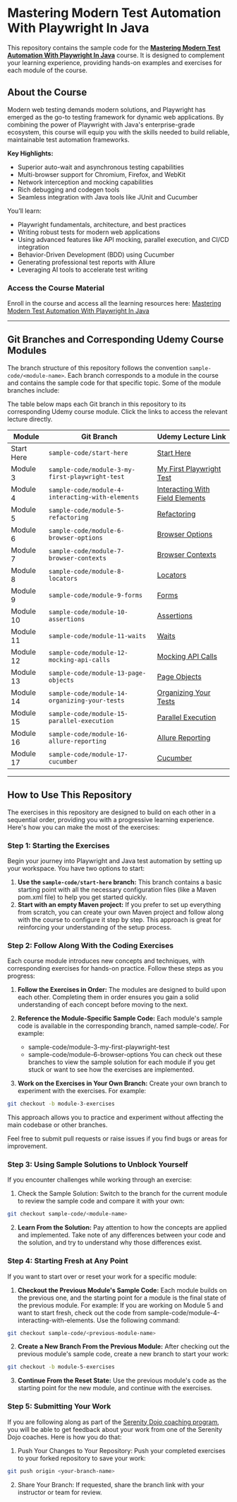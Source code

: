 # Mastering Modern Test Automation With Playwright In Java

This repository contains the sample code for the **[Mastering Modern Test Automation With Playwright In Java](https://www.udemy.com/course/mastering-modern-test-automation-with-playwright-in-java/?referralCode=06560D474D519B88409D)** course. It is designed to complement your learning experience, providing hands-on examples and exercises for each module of the course.

## About the Course

Modern web testing demands modern solutions, and Playwright has emerged as the go-to testing framework for dynamic web applications. By combining the power of Playwright with Java's enterprise-grade ecosystem, this course will equip you with the skills needed to build reliable, maintainable test automation frameworks.

**Key Highlights:**
- Superior auto-wait and asynchronous testing capabilities
- Multi-browser support for Chromium, Firefox, and WebKit
- Network interception and mocking capabilities
- Rich debugging and codegen tools
- Seamless integration with Java tools like JUnit and Cucumber

You’ll learn:
- Playwright fundamentals, architecture, and best practices
- Writing robust tests for modern web applications
- Using advanced features like API mocking, parallel execution, and CI/CD integration
- Behavior-Driven Development (BDD) using Cucumber
- Generating professional test reports with Allure
- Leveraging AI tools to accelerate test writing

### Access the Course Material
Enroll in the course and access all the learning resources here: [Mastering Modern Test Automation With Playwright In Java](https://www.udemy.com/course/mastering-modern-test-automation-with-playwright-in-java/?referralCode=06560D474D519B88409D)

---

## Git Branches and Corresponding Udemy Course Modules

The branch structure of this repository follows the convention `sample-code/<module-name>`. Each branch corresponds to a module in the course and contains the sample code for that specific topic. Some of the module branches include:

The table below maps each Git branch in this repository to its corresponding Udemy course module. Click the links to access the relevant lecture directly.

| **Module** | **Git Branch**                                   | **Udemy Lecture Link**                                                                                                                                   |
|------------|--------------------------------------------------|----------------------------------------------------------------------------------------------------------------------------------------------------------|
| Start Here | `sample-code/start-here`                         | [Start Here](https://www.udemy.com/course/mastering-modern-test-automation-with-playwright-in-java/learn/lecture/46063725#overview)                      |
| Module 3   | `sample-code/module-3-my-first-playwright-test`  | [My First Playwright Test](https://www.udemy.com/course/mastering-modern-test-automation-with-playwright-in-java/learn/lecture/46077299#overview)        |
| Module 4   | `sample-code/module-4-interacting-with-elements` | [Interacting With Field Elements](https://www.udemy.com/course/mastering-modern-test-automation-with-playwright-in-java/learn/lecture/46649323#overview) |
| Module 5   | `sample-code/module-5-refactoring`               | [Refactoring](https://www.udemy.com/course/mastering-modern-test-automation-with-playwright-in-java/learn/lecture/46077309#overview)                     |
| Module 6   | `sample-code/module-6-browser-options`           | [Browser Options](https://www.udemy.com/course/mastering-modern-test-automation-with-playwright-in-java/learn/lecture/46110387#overview)                 |
| Module 7   | `sample-code/module-7-browser-contexts`          | [Browser Contexts](https://www.udemy.com/course/mastering-modern-test-automation-with-playwright-in-java/learn/lecture/46145035#overview)                |
| Module 8   | `sample-code/module-8-locators`                  | [Locators](https://www.udemy.com/course/mastering-modern-test-automation-with-playwright-in-java/learn/lecture/46178143#overview)                        |
| Module 9   | `sample-code/module-9-forms`                     | [Forms](https://www.udemy.com/course/mastering-modern-test-automation-with-playwright-in-java/learn/lecture/46649323#overview)                           |
| Module 10  | `sample-code/module-10-assertions`               | [Assertions](https://www.udemy.com/course/mastering-modern-test-automation-with-playwright-in-java/learn/lecture/46280267#overview)                      |
| Module 11  | `sample-code/module-11-waits`                    | [Waits](https://www.udemy.com/course/mastering-modern-test-automation-with-playwright-in-java/learn/lecture/46680609#overview)                           |
| Module 12  | `sample-code/module-12-mocking-api-calls`        | [Mocking API Calls](https://www.udemy.com/course/mastering-modern-test-automation-with-playwright-in-java/learn/lecture/46728327#overview)               |
| Module 13  | `sample-code/module-13-page-objects`             | [Page Objects](https://www.udemy.com/course/mastering-modern-test-automation-with-playwright-in-java/learn/lecture/46723143#overview)                    |
| Module 14  | `sample-code/module-14-organizing-your-tests`    | [Organizing Your Tests](https://www.udemy.com/course/mastering-modern-test-automation-with-playwright-in-java/learn/lecture/46833089#overview)           |
| Module 15  | `sample-code/module-15-parallel-execution`       | [Parallel Execution](https://www.udemy.com/course/mastering-modern-test-automation-with-playwright-in-java/learn/lecture/46835495#overview)              |
| Module 16  | `sample-code/module-16-allure-reporting`         | [Allure Reporting](https://www.udemy.com/course/mastering-modern-test-automation-with-playwright-in-java/learn/lecture/46849301#overview)                |
| Module 17  | `sample-code/module-17-cucumber`                 | [Cucumber](https://www.udemy.com/course/mastering-modern-test-automation-with-playwright-in-java/learn/lecture/46906341#overview)                        |

---

## How to Use This Repository

The exercises in this repository are designed to build on each other in a sequential order, providing you with a progressive learning experience. Here's how you can make the most of the exercises:

### Step 1: Starting the Exercises
Begin your journey into Playwright and Java test automation by setting up your workspace. You have two options to start:

1. **Use the `sample-code/start-here` branch:**
   This branch contains a basic starting point with all the necessary configuration files (like a Maven pom.xml file) to help you get started quickly.
2. **Start with an empty Maven project:**
   If you prefer to set up everything from scratch, you can create your own Maven project and follow along with the course to configure it step by step. This approach is great for reinforcing your understanding of the setup process.

### Step 2: Follow Along With the Coding Exercises
Each course module introduces new concepts and techniques, with corresponding exercises for hands-on practice. Follow these steps as you progress:

1. **Follow the Exercises in Order:**
   The modules are designed to build upon each other. Completing them in order ensures you gain a solid understanding of each concept before moving to the next.
2. **Reference the Module-Specific Sample Code:**
   Each module's sample code is available in the corresponding branch, named sample-code/<module-name>. For example:
   - sample-code/module-3-my-first-playwright-test
   - sample-code/module-6-browser-options
     You can check out these branches to view the sample solution for each module if you get stuck or want to see how the exercises are implemented.

3. **Work on the Exercises in Your Own Branch:**
   Create your own branch to experiment with the exercises. For example:
```bash
git checkout -b module-3-exercises
```
This approach allows you to practice and experiment without affecting the main codebase or other branches.

Feel free to submit pull requests or raise issues if you find bugs or areas for improvement.

### Step 3: Using Sample Solutions to Unblock Yourself
If you encounter challenges while working through an exercise:

1. Check the Sample Solution:
   Switch to the branch for the current module to review the sample code and compare it with your own:
```bash
git checkout sample-code/<module-name>
```

2. **Learn From the Solution:**
   Pay attention to how the concepts are applied and implemented. Take note of any differences between your code and the solution, and try to understand why those differences exist.

### **Step 4: Starting Fresh at Any Point**
If you want to start over or reset your work for a specific module:

1. **Checkout the Previous Module's Sample Code:**
   Each module builds on the previous one, and the starting point for a module is the final state of the previous module. For example:
   If you are working on Module 5 and want to start fresh, check out the code from sample-code/module-4-interacting-with-elements.
   Use the following command:
```bash
git checkout sample-code/<previous-module-name>
```

2. **Create a New Branch From the Previous Module:**
   After checking out the previous module's sample code, create a new branch to start your work:
```bash
git checkout -b module-5-exercises
```

3. **Continue From the Reset State:**
   Use the previous module's code as the starting point for the new module, and continue with the exercises.


### Step 5: Submitting Your Work
If you are following along as part of the [Serenity Dojo coaching program](http://serenitydojo.academy), you will be able to get feedback about your work from one of the Serenity Dojo coaches. Here is how you do that:

1. Push Your Changes to Your Repository:
   Push your completed exercises to your forked repository to save your work:
```bash
git push origin <your-branch-name>
```

2. Share Your Branch:
   If requested, share the branch link with your instructor or team for review.
